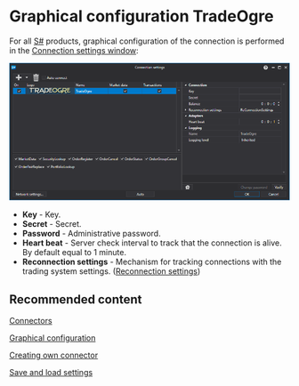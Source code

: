 # Graphical configuration TradeOgre

For all [S\#](../../../../api.md) products, graphical configuration of the connection is performed in the [Connection settings window](../../../graphical_user_interface/connection_settings_window.md):

![API GUI Settings TradeOgre](../../../../../images/api_gui_settings_tradeogre.png)

- **Key** \- Key.
- **Secret** \- Secret.
- **Password** \- Administrative password.
- **Heart beat** \- Server check interval to track that the connection is alive. By default equal to 1 minute.
- **Reconnection settings** \- Mechanism for tracking connections with the trading system settings. ([Reconnection settings](../../reconnection_settings.md))

## Recommended content

[Connectors](../../../connectors.md)

[Graphical configuration](../../graphical_configuration.md)

[Creating own connector](../../creating_own_connector.md)

[Save and load settings](../../save_and_load_settings.md)
